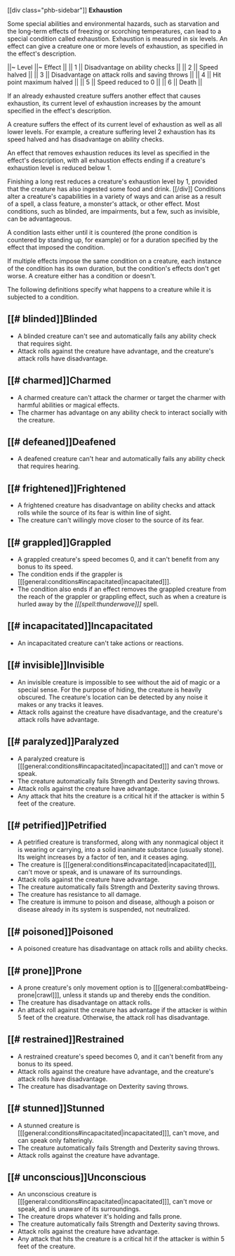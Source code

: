 [[div class="phb-sidebar"]]
**Exhaustion**

Some special abilities and environmental hazards, such as starvation and the long-term effects of freezing or scorching temperatures, can lead to a special condition called exhaustion. Exhaustion is measured in six levels. An effect can give a creature one or more levels of exhaustion, as specified in the effect's description.

||~ Level ||~ Effect ||
|| 1 || Disadvantage on ability checks ||
|| 2 || Speed halved ||
|| 3 || Disadvantage on attack rolls and saving throws ||
|| 4 || Hit point maximum halved ||
|| 5 || Speed reduced to 0 ||
|| 6 || Death ||

If an already exhausted creature suffers another effect that causes exhaustion, its current level of exhaustion increases by the amount specified in the effect's description.

A creature suffers the effect of its current level of exhaustion as well as all lower levels. For example, a creature suffering level 2 exhaustion has its speed halved and has disadvantage on ability checks.

An effect that removes exhaustion reduces its level as specified in the effect's description, with all exhaustion effects ending if a creature's exhaustion level is reduced below 1.

Finishing a long rest reduces a creature's exhaustion level by 1, provided that the creature has also ingested some food and drink.
[[/div]]
Conditions alter a creature's capabilities in a variety of ways and can arise as a result of a spell, a class feature, a monster's attack, or other effect. Most conditions, such as blinded, are impairments, but a few, such as invisible, can be advantageous.

A condition lasts either until it is countered (the prone condition is countered by standing up, for example) or for a duration specified by the effect that imposed the condition.

If multiple effects impose the same condition on a creature, each instance of the condition has its own duration, but the condition's effects don't get worse. A creature either has a condition or doesn't.

The following definitions specify what happens to a creature while it is subjected to a condition.

## [[# blinded]]Blinded

* A blinded creature can't see and automatically fails any ability check that requires sight.
* Attack rolls against the creature have advantage, and the creature's attack rolls have disadvantage.

## [[# charmed]]Charmed

* A charmed creature can't attack the charmer or target the charmer with harmful abilities or magical effects.
* The charmer has advantage on any ability check to interact socially with the creature.

## [[# defeaned]]Deafened

* A deafened creature can't hear and automatically fails any ability check that requires hearing.

## [[# frightened]]Frightened

* A frightened creature has disadvantage on ability checks and attack rolls while the source of its fear is within line of sight.
* The creature can't willingly move closer to the source of its fear.

## [[# grappled]]Grappled

* A grappled creature's speed becomes 0, and it can't benefit from any bonus to its speed.
* The condition ends if the grappler is [[[general:conditions#incapacitated|incapacitated]]].
* The condition also ends if an effect removes the grappled creature from the reach of the grappler or grappling effect, such as when a creature is hurled away by the *[[[spell:thunderwave]]]* spell.

## [[# incapacitated]]Incapacitated

* An incapacitated creature can't take actions or reactions.

## [[# invisible]]Invisible

* An invisible creature is impossible to see without the aid of magic or a special sense. For the purpose of hiding, the creature is heavily obscured. The creature's location can be detected by any noise it makes or any tracks it leaves.
* Attack rolls against the creature have disadvantage, and the creature's attack rolls have advantage.

## [[# paralyzed]]Paralyzed

* A paralyzed creature is [[[general:conditions#incapacitated|incapacitated]]] and can't move or speak.
* The creature automatically fails Strength and Dexterity saving throws.
* Attack rolls against the creature have advantage.
* Any attack that hits the creature is a critical hit if the attacker is within 5 feet of the creature.

## [[# petrified]]Petrified

* A petrified creature is transformed, along with any nonmagical object it is wearing or carrying, into a solid inanimate substance (usually stone). Its weight increases by a factor of ten, and it ceases aging.
* The creature is [[[general:conditions#incapacitated|incapacitated]]], can't move or speak, and is unaware of its surroundings.
* Attack rolls against the creature have advantage.
* The creature automatically fails Strength and Dexterity saving throws.
* The creature has resistance to all damage.
* The creature is immune to poison and disease, although a poison or disease already in its system is suspended, not neutralized.

## [[# poisoned]]Poisoned

* A poisoned creature has disadvantage on attack rolls and ability checks.

## [[# prone]]Prone

* A prone creature's only movement option is to [[[general:combat#being-prone|crawl]]], unless it stands up and thereby ends the condition.
* The creature has disadvantage on attack rolls.
* An attack roll against the creature has advantage if the attacker is within 5 feet of the creature. Otherwise, the attack roll has disadvantage.

## [[# restrained]]Restrained

* A restrained creature's speed becomes 0, and it can't benefit from any bonus to its speed.
* Attack rolls against the creature have advantage, and the creature's attack rolls have disadvantage.
* The creature has disadvantage on Dexterity saving throws.

## [[# stunned]]Stunned

* A stunned creature is [[[general:conditions#incapacitated|incapacitated]]], can't move, and can speak only falteringly.
* The creature automatically fails Strength and Dexterity saving throws.
* Attack rolls against the creature have advantage.

## [[# unconscious]]Unconscious

* An unconscious creature is [[[general:conditions#incapacitated|incapacitated]]], can't move or speak, and is unaware of its surroundings.
* The creature drops whatever it's holding and falls prone.
* The creature automatically fails Strength and Dexterity saving throws.
* Attack rolls against the creature have advantage.
* Any attack that hits the creature is a critical hit if the attacker is within 5 feet of the creature.